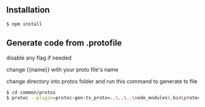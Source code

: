 ## Installation

```bash
$ npm install
```

## Generate code from .protofile

disable any flag if needed

change {{name}} with your proto file's name

change directory into protos folder and run this command to generate ts file

```bash
$ cd common/protos
$ protoc --plugin=protoc-gen-ts_proto=..\..\..\node_modules\.bin\protoc-gen-ts_proto.cmd --ts_proto_out=../entities --ts_proto_opt=nestJs=true --ts_proto_opt=useDate=true {{name}}.proto
```
